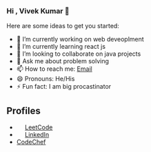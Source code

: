 ### Hi , Vivek Kumar 👋

Here are some ideas to get you started:

- 🔭 I’m currently working on web deveoplment
- 🌱 I’m currently learning react js
- 👯 I’m looking to collaborate on java projects
- 💬 Ask me about problem solving
- 📫 How to reach me: [Email](https://vivekumar175@gmail.com)
- 😄 Pronouns: He/His
- ⚡ Fun fact: I am big procastinator 

## Profiles


 - <img src="https://user-images.githubusercontent.com/65935002/138584736-e9eaaedf-acaa-4e65-9fcd-0b7f69633bb6.png" width="15" height="10"> [LeetCode](https://leetcode.com/vivekumar175/) 
 - <img src="https://user-images.githubusercontent.com/65935002/138584757-4e2d901c-4d82-4348-aa7a-694d1332082d.png" width="15" height="10"> [LinkedIn](https://www.linkedin.com/in/vivek-kumar-b670b11a1/)
 - [CodeChef](https://www.codechef.com/users/vivek_019) 


